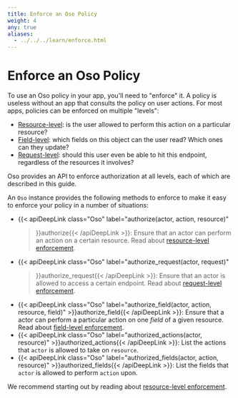 ```yaml
---
title: Enforce an Oso Policy
weight: 4
any: true
aliases:
  - ../../../learn/enforce.html
---
```


# Enforce an Oso Policy

To use an Oso policy in your app, you'll need to "enforce" it. A policy is
useless without an app that consults the policy on user actions. For most apps,
policies can be enforced on multiple "levels":
  - [Resource-level](resource.html): is the user allowed to perform this action on a particular resource?
  - [Field-level](field.html): which fields on this object can the user read? Which ones can they update?
  - [Request-level](request.html): should this user even be able to hit this endpoint, regardless of the resources it involves?
  <!-- - [Query-level](query.html): fetch all the resources that the user has access to. -->

Oso provides an API to enforce authorization at all levels, each of which are
described in this guide.

An `Oso` instance provides the following methods to enforce to make it easy to
enforce your policy in a number of situations:

- {{< apiDeepLink class="Oso" label="authorize(actor, action, resource)"
  >}}authorize{{< /apiDeepLink >}}: Ensure that an actor can perform an action
  on a certain resource. Read about [resource-level enforcement](resource.html).
- {{< apiDeepLink class="Oso" label="authorize_request(actor, request)"
  >}}authorize_request{{< /apiDeepLink >}}:
  Ensure that an actor is allowed to access a certain endpoint. Read about
  [request-level enforcement](request.html).
- {{< apiDeepLink class="Oso" label="authorize_field(actor, action, resource, field)" >}}authorize_field{{< /apiDeepLink >}}:
  Ensure that a actor can perform a particular action on one _field_ of a given
  resource. Read about [field-level enforcement](field.html).
- {{< apiDeepLink class="Oso" label="authorized_actions(actor, resource)" >}}authorized_actions{{< /apiDeepLink >}}:
  List the actions that `actor` is allowed to take on `resource`.
- {{< apiDeepLink class="Oso" label="authorized_fields(actor, action, resource)" >}}authorized_fields{{< /apiDeepLink >}}:
  List the fields that `actor` is allowed to perform `action` upon.


We recommend starting out by reading about [resource-level enforcement](resource.html).

